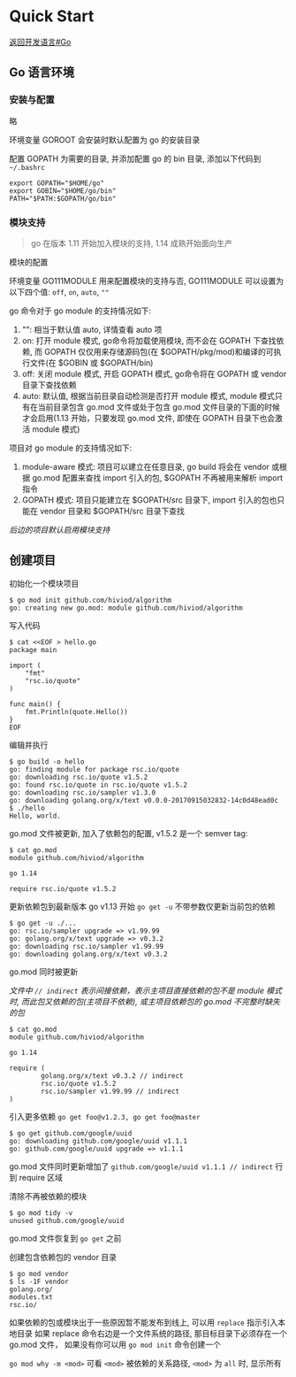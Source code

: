 # Quick Start

[返回开发语言#Go](/language/?id=go)


## Go 语言环境

### 安装与配置

略

环境变量 GOROOT 会安装时默认配置为 go 的安装目录

配置 GOPATH 为需要的目录, 并添加配置 go 的 bin 目录, 添加以下代码到 `~/.bashrc`

```
export GOPATH="$HOME/go"
export GOBIN="$HOME/go/bin"
PATH="$PATH:$GOPATH/go/bin"
```

### 模块支持

>go 在版本 1.11 开始加入模块的支持, 1.14 成熟开始面向生产

模块的配置

环境变量 GO111MODULE 用来配置模块的支持与否, GO111MODULE 可以设置为以下四个值: `off`, `on`, `auto`, `""`

go 命令对于 go module 的支持情况如下:

1. "": 相当于默认值 auto, 详情查看 auto 项
2. on:  打开 module 模式, go命令将加载使用模块, 而不会在 GOPATH 下查找依赖, 而 GOPATH 仅仅用来存储源码包(在 $GOPATH/pkg/mod)和编译的可执行文件(在 $GOBIN 或 $GOPATH/bin)
3. off: 关闭 module 模式, 开启 GOPATH 模式, go命令将在 GOPATH 或 vendor 目录下查找依赖
4. auto: 默认值, 根据当前目录自动检测是否打开 module 模式, module 模式只有在当前目录包含 go.mod 文件或处于包含 go.mod 文件目录的下面的时候才会启用(1.13 开始，只要发现 go.mod 文件, 即使在 GOPATH 目录下也会激活 module 模式)

项目对 go module 的支持情况如下:

1. module-aware 模式: 项目可以建立在任意目录, go build 将会在 vendor 或根据 go.mod 配置来查找 import 引入的包, $GOPATH 不再被用来解析 import 指令
2. GOPATH 模式: 项目只能建立在 $GOPATH/src 目录下, import 引入的包也只能在 vendor 目录和 $GOPATH/src 目录下查找

_后边的项目默认启用模块支持_

## 创建项目

初始化一个模块项目

```
$ go mod init github.com/hiviod/algorithm
go: creating new go.mod: module github.com/hiviod/algorithm
```

写入代码

```
$ cat <<EOF > hello.go
package main

import (
    "fmt"
    "rsc.io/quote"
)

func main() {
    fmt.Println(quote.Hello())
}
EOF
```

编辑并执行

```
$ go build -o hello
go: finding module for package rsc.io/quote
go: downloading rsc.io/quote v1.5.2
go: found rsc.io/quote in rsc.io/quote v1.5.2
go: downloading rsc.io/sampler v1.3.0
go: downloading golang.org/x/text v0.0.0-20170915032832-14c0d48ead0c
$ ./hello
Hello, world.
```

go.mod 文件被更新, 加入了依赖包的配置, v1.5.2 是一个 semver tag:

```
$ cat go.mod
module github.com/hiviod/algorithm

go 1.14

require rsc.io/quote v1.5.2
```

更新依赖包到最新版本 go v1.13 开始 `go get -u` 不带参数仅更新当前包的依赖

```
$ go get -u ./...
go: rsc.io/sampler upgrade => v1.99.99
go: golang.org/x/text upgrade => v0.3.2
go: downloading rsc.io/sampler v1.99.99
go: downloading golang.org/x/text v0.3.2
```

go.mod 同时被更新

_文件中 `// indirect` 表示间接依赖，表示主项⽬直接依赖的包不是 module 模式时, 而此包又依赖的包(主项目不依赖), 或主项目依赖包的 go.mod 不完整时缺失的包_

```
$ cat go.mod
module github.com/hiviod/algorithm

go 1.14

require (
        golang.org/x/text v0.3.2 // indirect
        rsc.io/quote v1.5.2
        rsc.io/sampler v1.99.99 // indirect
)
```

引入更多依赖 `go get foo@v1.2.3, go get foo@master`

```
$ go get github.com/google/uuid
go: downloading github.com/google/uuid v1.1.1
go: github.com/google/uuid upgrade => v1.1.1
```
go.mod 文件同时更新增加了 `github.com/google/uuid v1.1.1 // indirect` 行到 require 区域

清除不再被依赖的模块

```
$ go mod tidy -v
unused github.com/google/uuid
```
go.mod 文件恢复到 `go get` 之前

创建包含依赖包的 vendor 目录

```
$ go mod vendor
$ ls -1F vendor
golang.org/
modules.txt
rsc.io/

```

如果依赖的包或模块出于一些原因暂不能发布到线上, 可以用 `replace` 指示引入本地目录
如果 replace 命令右边是一个文件系统的路径, 那目标目录下必须存在一个 go.mod 文件， 如果没有你可以用 `go mod init` 命令创建一个

`go mod why -m <mod>` 可看 `<mod>` 被依赖的关系路径, `<mod>` 为 `all` 时, 显示所有

